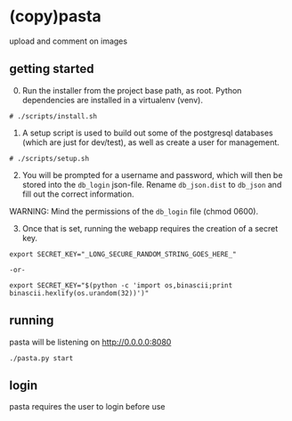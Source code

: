 # (copy)pasta

upload and comment on images

## getting started

0. Run the installer from the project base path, as root. Python
dependencies are installed in a virtualenv (venv).
```
# ./scripts/install.sh
```

1. A setup script is used to build out some of the postgresql databases
(which are just for dev/test), as well as create a user for management.
```
# ./scripts/setup.sh
```

2. You will be prompted for a username and password, which will then be stored
into the `db_login` json-file. Rename `db_json.dist` to `db_json` and fill
out the correct information.

WARNING: Mind the permissions of the `db_login` file (chmod 0600).

3. Once that is set, running the webapp requires the creation of a secret key.
```
export SECRET_KEY="_LONG_SECURE_RANDOM_STRING_GOES_HERE_"

-or-

export SECRET_KEY="$(python -c 'import os,binascii;print binascii.hexlify(os.urandom(32))')"
```

## running
pasta will be listening on http://0.0.0.0:8080
```
./pasta.py start
```

## login
pasta requires the user to login before use
